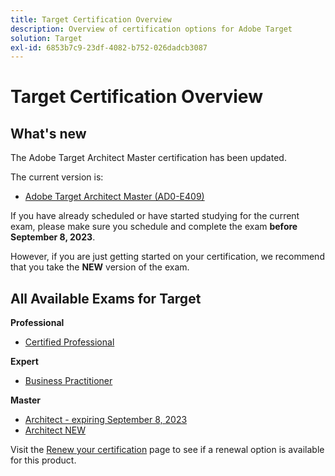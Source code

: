 ```yaml
---
title: Target Certification Overview
description: Overview of certification options for Adobe Target
solution: Target
exl-id: 6853b7c9-23df-4082-b752-026dadcb3087
---
```

# Target Certification Overview

## What's new

The Adobe Target Architect Master certification has been updated. 

The current version is:

* [Adobe Target Architect Master (AD0-E409)](/help/certifications/at/at-m-architect.md)

If you have already scheduled or have started studying for the current exam, please make sure you schedule and complete the exam **before September 8, 2023**. 

However, if you are just getting started on your certification, we recommend that you take the **NEW** version of the exam.

## All Available Exams for Target

**Professional**

* [Certified Professional](/help/certifications/at/at-p-business.md) <!--AD0-E408-->

**Expert**

* [Business Practitioner](/help/certifications/at/at-e-business.md) <!--AD0-E406-->

**Master**

* [Architect - expiring September 8, 2023](/help/certifications/at/at-m-architect.md) <!--AD0-E407-->
* [Architect NEW](/help/certifications/at/at-m-architect0623.md) <!--AD0-E409-->

Visit the [Renew your certification](/help/certifications/renew.md) page to see if a renewal option is available for this product.
